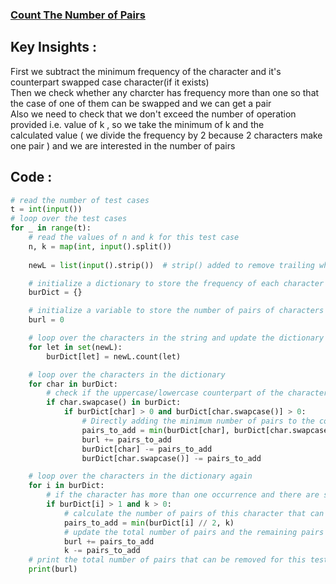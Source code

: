 ### [Count The Number of Pairs](https://codeforces.com/problemset/problem/1800/B)

## Key Insights : 
First we subtract the minimum frequency of the character and it's counterpart swapped case character(if it exists)<br>
Then we check whether any charcter has frequency more than one so that the case of one of them can be swapped and we can get a pair<br>
Also we need to check that we don't exceed the number of operation provided i.e. value of k , so we take the minimum of k and the<br> 
calculated value ( we divide the frequency by 2 because 2 characters make one pair ) and we are interested in the number of pairs<br>

## Code :
```python
# read the number of test cases
t = int(input())
# loop over the test cases
for _ in range(t):
    # read the values of n and k for this test case
    n, k = map(int, input().split())
    
    newL = list(input().strip())  # strip() added to remove trailing whitespace

    # initialize a dictionary to store the frequency of each character in the string
    burDict = {}

    # initialize a variable to store the number of pairs of characters that can be removed
    burl = 0

    # loop over the characters in the string and update the dictionary
    for let in set(newL):
        burDict[let] = newL.count(let)

    # loop over the characters in the dictionary
    for char in burDict:
        # check if the uppercase/lowercase counterpart of the character is also in the dictionary
        if char.swapcase() in burDict:
            if burDict[char] > 0 and burDict[char.swapcase()] > 0:
                # Directly adding the minimum number of pairs to the count of burls
                pairs_to_add = min(burDict[char], burDict[char.swapcase()])
                burl += pairs_to_add
                burDict[char] -= pairs_to_add
                burDict[char.swapcase()] -= pairs_to_add

    # loop over the characters in the dictionary again
    for i in burDict:
        # if the character has more than one occurrence and there are still pairs that can be removed
        if burDict[i] > 1 and k > 0:
            # calculate the number of pairs of this character that can be removed
            pairs_to_add = min(burDict[i] // 2, k)
            # update the total number of pairs and the remaining pairs
            burl += pairs_to_add
            k -= pairs_to_add
    # print the total number of pairs that can be removed for this test case
    print(burl)
```
